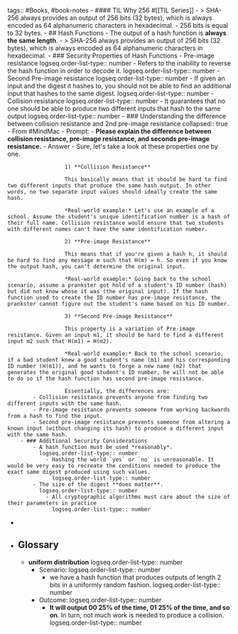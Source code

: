 tags:: #Books, #book-notes
	- #### TIL Why 256 #[[TIL Series]]
		- > SHA-256 always provides an output of 256 bits (32 bytes), which is always encoded as 64 alphanumeric characters in hexadecimal.
		- 256 bits is equal to 32 bytes.
	- ## Hash Functions
		- The output of a hash function is **always the same length**.
		- > SHA-256 always provides an output of 256 bits (32 bytes), which is always encoded as 64 alphanumeric characters in hexadecimal.
		- ### Security Properties of Hash Functions
			- Pre-image resistance
			  logseq.order-list-type:: number
				- Refers to the inability to reverse the hash function in order to decode it.
				  logseq.order-list-type:: number
			- Second Pre-image resistance
			  logseq.order-list-type:: number
				- If given an input and the digest it hashes to, you should not be able to find an additional input that hashes to the same digest.
				  logseq.order-list-type:: number
			- Collision resistance
			  logseq.order-list-type:: number
				- It guarantees that no one should be able to produce two different inputs that hash to the same output
				  logseq.order-list-type:: number
		- ### Understanding the difference between collision resistance and 2nd pre-image resistance
		  collapsed:: true
			- From #MindMac
				- Prompt:
					- **Please explain the difference between collision resistance, pre-image resistance, and seconds pre-image resistance.**
				- Answer
					- Sure, let's take a look at these properties one by one.
					  
					  1) **Collision Resistance**
					  
					  This basically means that it should be hard to find two different inputs that produce the same hash output. In other words, no two separate input values should ideally create the same hash.
					  
					  *Real-world example:* Let's use an example of a school. Assume the student's unique identification number is a hash of their full name. Collision resistance would ensure that two students with different names can't have the same identification number.
					  
					  2) **Pre-image Resistance**
					  
					  This means that if you're given a hash h, it should be hard to find any message m such that H(m) = h. So even if you know the output hash, you can't determine the original input.
					  
					  *Real-world example:* Going back to the school scenario, assume a prankster got hold of a student's ID number (hash) but did not know whose it was (the original input). If the hash function used to create the ID number has pre-image resistance, the prankster cannot figure out the student's name based on his ID number.
					  
					  3) **Second Pre-image Resistance**
					  
					  This property is a variation of Pre-image resistance. Given an input m1, it should be hard to find a different input m2 such that H(m1) = H(m2).
					  
					  *Real-world example:* Back to the school scenario, if a bad student knew a good student's name (m1) and his corresponding ID number (H(m1)), and he wants to forge a new name (m2) that generates the original good student's ID number, he will not be able to do so if the hash function has second pre-image resistance.
					  
					  Essentially, the differences are:
			- Collision resistance prevents anyone from finding two different inputs with the same hash.
			- Pre-image resistance prevents someone from working backwards from a hash to find the input.
			- Second pre-image resistance prevents someone from altering a known input (without changing its hash) to produce a different input with the same hash.
		- ### Additional Security Considerations
			- A hash function must be used *reasonably*.
			  logseq.order-list-type:: number
				- Hashing the world `yes` or `no` is unreasonable. It would be very easy to recreate the conditions needed to produce the exact same digest produced using such values.
				  logseq.order-list-type:: number
			- The size of the digest **does matter**.
			  logseq.order-list-type:: number
				- All cryptographic algorithms must care about the size of their parameters in practice
				  logseq.order-list-type:: number
-
- ## Glossary
	- **uniform distribution**
	  logseq.order-list-type:: number
		- Scenario: 
		  logseq.order-list-type:: number
			- we have a hash function that produces outputs of length 2 bits in a uniformly random fashion.
			  logseq.order-list-type:: number
		- Outcome:
		  logseq.order-list-type:: number
			- **It will output 00 25% of the time, 01 25% of the time, and so on**. In turn, not much work is needed to produce a collision.
			  logseq.order-list-type:: number